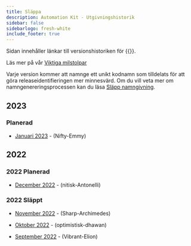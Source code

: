 ```yaml
---
title: Släppa
description: Automation Kit - Utgivningshistorik
sidebar: false
sidebarlogo: fresh-white
include_footer: true
---
```

Sidan innehåller länkar till versionshistoriken för {{<product-name>}}.

Läs mer på vår [Viktiga milstolpar](/sv/releases/milestones)

Varje version kommer att namnge ett unikt kodnamn som tilldelats för att göra releaseidentifieringen mer minnesvärd. Om du vill veta mer om namngenereringsprocessen kan du läsa [Släpp namngivning](/sv/releases/naming).

## 2023

### Planerad

- [Januari 2023](/sv/releases/january-2023) - (Nifty-Emmy)

## 2022

### 2022 Planerad

- [December 2022](/sv/releases/december-2022) - (nitisk-Antonelli)

### 2022 Släppt

- [November 2022](/sv/releases/november-2022) - (Sharp-Archimedes)

- [Oktober 2022](/sv/releases/october-2022) - (optimistisk-dhawan)

- [September 2022](/sv/releases/september-2022) - (Vibrant-Elion)
